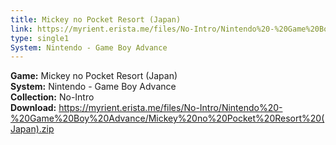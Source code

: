 ```yaml
---
title: Mickey no Pocket Resort (Japan)
link: https://myrient.erista.me/files/No-Intro/Nintendo%20-%20Game%20Boy%20Advance/Mickey%20no%20Pocket%20Resort%20(Japan).zip
type: single1
System: Nintendo - Game Boy Advance
---
```

<b>Game:</b> Mickey no Pocket Resort (Japan)<br>
<b>System:</b> Nintendo - Game Boy Advance<br>
<b>Collection:</b> No-Intro<br>
<b>Download:</b> https://myrient.erista.me/files/No-Intro/Nintendo%20-%20Game%20Boy%20Advance/Mickey%20no%20Pocket%20Resort%20(Japan).zip